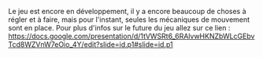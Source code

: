 Le jeu est encore en développement, il y a encore beaucoup de choses à régler et à faire, mais pour l'instant, seules les mécaniques de mouvement sont en place.
Pour plus d'infos sur le future du jeu allez sur ce lien : https://docs.google.com/presentation/d/1tVWSRt6_6RAlvwHKNZbWLcGEbvTcd8WZVnW7eOio_4Y/edit?slide=id.p1#slide=id.p1
